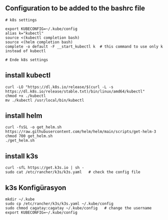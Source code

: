 ## Configuration to be added to the bashrc file
```
# k8s settings

export KUBECONFIG=~/.kube/config
alias k="kubectl"
source <(kubectl completion bash)
source <(helm completion bash)
complete -o default -F __start_kubectl k  # this command to use only k instead of kubectl

# Ende k8s settings
```


## install kubectl
```
curl -LO "https://dl.k8s.io/release/$(curl -L -s https://dl.k8s.io/release/stable.txt)/bin/linux/amd64/kubectl"
chmod +x ./kubectl
mv ./kubectl /usr/local/bin/kubectl
```

## install helm
```
curl -fsSL -o get_helm.sh https://raw.githubusercontent.com/helm/helm/main/scripts/get-helm-3
chmod 700 get_helm.sh
./get_helm.sh
```

## install k3s
```
curl -sfL https://get.k3s.io | sh - 
sudo cat /etc/rancher/k3s/k3s.yaml   # check the config file
```

## k3s Konfigürasyon
```
mkdir ~/.kube
sudo cp /etc/rancher/k3s/k3s.yaml ~/.kube/config
sudo chmod cagatay:cagatay ~/.kube/config   # change the username
export KUBECONFIG=~/.kube/config
```
